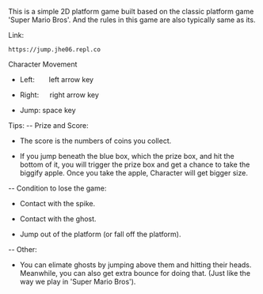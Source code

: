 This is a simple 2D platform game built based on the classic platform game 'Super Mario Bros'.  And the rules in this game are also typically same as its.

Link: 
    
    https://jump.jhe06.repl.co

Character Movement

- Left:    left arrow key
 
- Right:   right arrow key
 
- Jump:      space key


Tips:
-- Prize and Score:

- The score is the numbers of coins you collect.

- If you jump beneath the blue box, which the prize box, and hit the bottom of it, you will trigger the prize box and get a chance to take the biggify apple.  Once you take the apple, Character will get bigger size.

-- Condition to lose the game:
- Contact with the spike.

- Contact with the ghost.

- Jump out of the platform (or fall off the platform).

-- Other:
- You can elimate ghosts by jumping above them and hitting their heads.   Meanwhile, you can also get extra bounce for doing that. (Just like the way we play in 'Super Mario Bros').
